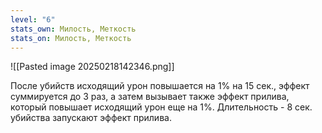 ```yaml
---
level: "6"
stats_own: Милость, Меткость
stats_on: Милость, Меткость
---
```


![[Pasted image 20250218142346.png]]

После убийств исходящий урон повышается на 1% на 15 сек., эффект суммируется до 3 раз, а затем вызывает также эффект прилива, который повышает исходящий урон еще на 1%. Длительность - 8 сек. убийства запускают эффект прилива.


